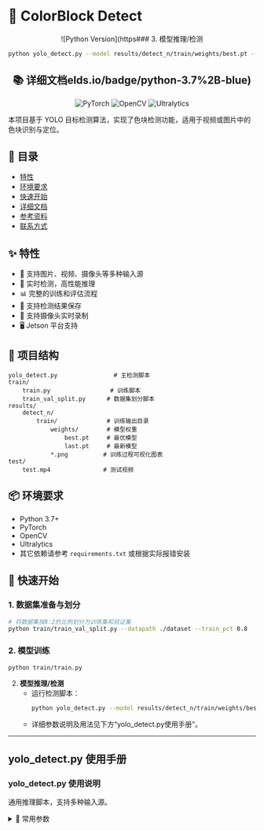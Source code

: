 # 🎯 ColorBlock Detect

<div align="center">

![Python Version](https### 3. 模型推理/检测

```bash
python yolo_detect.py --model results/detect_n/train/weights/best.pt --source test/test.mp4
```

## 📚 详细文档elds.io/badge/python-3.7%2B-blue)
![PyTorch](https://img.shields.io/badge/PyTorch-supported-red)
![OpenCV](https://img.shields.io/badge/OpenCV-required-green)
![Ultralytics](https://img.shields.io/badge/Ultralytics-YOLO-yellow)

</div>

本项目基于 YOLO 目标检测算法，实现了色块检测功能，适用于视频或图片中的色块识别与定位。

## 📑 目录

- [特性](#-特性)
- [环境要求](#-环境要求)
- [快速开始](#-快速开始)
- [详细文档](#-详细文档)
- [参考资料](#-参考资料)
- [联系方式](#-联系方式)

## ✨ 特性

- 🎯 支持图片、视频、摄像头等多种输入源
- 🚀 实时检测，高性能推理
- 📊 完整的训练和评估流程
- 💾 支持检测结果保存
- 🎥 支持摄像头实时录制
- 🖥️ Jetson 平台支持

## 📁 项目结构

```
yolo_detect.py                # 主检测脚本
train/
    train.py                 # 训练脚本
    train_val_split.py      # 数据集划分脚本
results/
    detect_n/
        train/              # 训练输出目录
            weights/        # 模型权重
                best.pt     # 最优模型
                last.pt     # 最新模型
            *.png          # 训练过程可视化图表
test/
    test.mp4               # 测试视频
```

## 📦 环境要求

- Python 3.7+
- PyTorch
- OpenCV
- Ultralytics
- 其它依赖请参考 `requirements.txt` 或根据实际报错安装

## 🚀 快速开始

### 1. 数据集准备与划分

```bash
# 将数据集按8:2的比例划分为训练集和验证集
python train/train_val_split.py --datapath ./dataset --train_pct 0.8
```

### 2. 模型训练

```bash
python train/train.py
```


2. **模型推理/检测**
   - 运行检测脚本：
     ```bash
     python yolo_detect.py --model results/detect_n/train/weights/best.pt --source test/test.mp4
     ```
   - 详细参数说明及用法见下方“yolo_detect.py使用手册”。

---

## yolo_detect.py 使用手册

### yolo_detect.py 使用说明

通用推理脚本，支持多种输入源。

<details>
<summary>📝 常用参数</summary>

| 参数 | 说明 | 默认值 |
|------|------|--------|
| --model, -m | YOLO模型权重路径（必填） | - |
| --source, -s | 输入源：摄像头ID(如0)、图片/视频路径 | 0 |
| --duty, -d | 任务类型（detect/segment/classify/pose） | detect |
| --imgsz, -i | 输出图像尺寸 | 640 |
| --flip, -f | 翻转模式：1=水平，-1=垂直，0=同时，2=不翻转 | 1 |
| --conf, -c | 置信度阈值 | 0.3 |
| --save | 保存检测结果 | False |
| --output, -o | 输出目录 | ./test_result |
| --jetson, -j | 使用Jetson CSI摄像头 | False |
| --cam_width, -W | 摄像头宽度 | 1280 |
| --cam_height, -H | 摄像头高度 | 720 |
| --cam_fps, -fps | 摄像头帧率 | 30 |

### 输入源说明
- 摄像头：`--source 0`（或其它摄像头ID）
- 图片：`--source path/to/image.jpg`
- 视频：`--source path/to/video.mp4`

### 典型用法示例

1. **摄像头实时检测**
   ```bash
   python yolo_detect.py --model results/detect_n/train/weights/best.pt --source 0
   ```

2. **检测图片并保存结果**
   ```bash
   python yolo_detect.py --model results/detect_n/train/weights/best.pt --source path/to/image.jpg --save
   ```

---

## train_val_split.py 使用手册

`train/train_val_split.py` 用于将数据集随机划分为训练集和验证集。该脚本会自动创建所需的目录结构，并随机复制图片及其对应的标注文件到相应目录。

### 基本用法

```bash
python train/train_val_split.py --datapath <数据集路径> --train_pct <训练集比例>
```

### 参数说明

| 参数 | 说明 | 默认值 |
|------|------|--------|
| --datapath | 数据集根目录，需包含 images/ 和 labels/ 子文件夹（必填） | - |
| --train_pct | 训练集占比（0.01-0.99之间的浮点数） | 0.8 |

### 目录结构要求

输入数据集目录结构：
```
<datapath>/
    images/     # 存放所有图片
    labels/     # 存放所有标注文件
```

输出目录结构：
```
data/
    train/
        images/     # 训练集图片
        labels/     # 训练集标注
    validation/
        images/     # 验证集图片
        labels/     # 验证集标注
```

### 使用示例

```bash
# 将数据集按8:2的比例划分为训练集和验证集
python train/train_val_split.py --datapath ./dataset --train_pct 0.8
```

---

## train.py 使用手册

`train/train.py` 基于 Ultralytics YOLO 框架进行模型训练。该脚本会加载预训练模型，并在自定义数据集上进行训练。

### 基本配置

目前脚本使用了以下默认配置：
- 预训练模型：`premodel/yolo11n.pt`
- 数据集配置：`data.yaml`
- 批次大小：0.9（自动计算）
- 缓存：启用
- 训练时间：0.2（自动计算）
- 输出目录：`results/detect_n`

### 使用方法

1. 确保已准备好：
   - 预训练模型放置在 `premodel/` 目录下
   - 数据集配置文件 `data.yaml`
   - 已完成数据集划分

2. 运行训练：
```bash
python train/train.py
```

3. 训练过程将自动：
   - 加载预训练模型
   - 根据 data.yaml 配置加载数据集
   - 在 `results/detect_n` 目录下保存训练日志和结果
   - 在 `results/detect_n/train/weights/` 下保存模型权重

### 典型用例

```bash
# 1. 摄像头实时检测
python yolo_detect.py --model results/detect_n/train/weights/best.pt --source 0

# 2. 检测图片并保存
python yolo_detect.py --model results/detect_n/train/weights/best.pt --source path/to/image.jpg --save

# 3. 检测视频
python yolo_detect.py --model results/detect_n/train/weights/best.pt --source path/to/video.mp4 --save

# 4. Jetson CSI摄像头
python yolo_detect.py --model results/detect_n/train/weights/best.pt --jetson
```

<details>
<summary>⌨️ 快捷键</summary>

- `q`：退出检测
- `s`：保存当前帧（需加 --save）
- `r`：开始/停止录制（需加 --save）

</details>

## 📚 参考资料

- [YOLO 官方文档](https://github.com/ultralytics/yolov5)
- [Ultralytics 文档](https://docs.ultralytics.com/)

## 📮 联系方式

如有问题欢迎提 [Issue](https://github.com/chendaile/ColorBlock_detect/issues) 或通过以下方式联系作者：

<div align="center">
⭐️ 如果这个项目对你有帮助，欢迎 Star！
</div>
